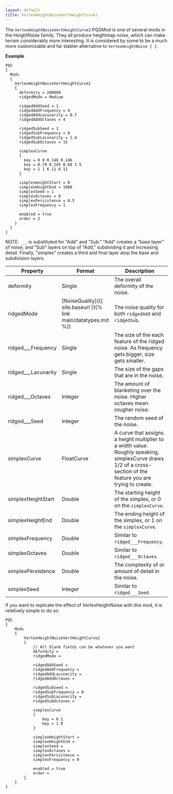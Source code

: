 ```yaml
---
layout: default
title: VertexHeightNoiseVertHeightCurve2
---
```


The `VertexHeightNoiseVertHeightCurve2` PQSMod is one of several mods in the HeightNoise family. They all produce heightmap noise, which can make terrain considerably more interesting.
It is considered by some to be a much more customizable and far stabler alternative to `VertexHeightNoise { }`.

**Example**
```
PQS
{
  Mods
  {
    VertexHeightNoiseVertHeightCurve2
    {
      deformity = 200000
      ridgedMode = Medium

      ridgedAddSeed = 1
      ridgedAddFrequency = 4
      ridgedAddLacunarity = 0.7
      ridgedAddOctaves = 4

      ridgedSubSeed = 1
      ridgedSubFrequency = 8
      ridgedSubLacunarity = 1.4
      ridgedSubOctaves = 15

      simplexCurve
      {
        key = 0 0 0.146 0.146
        key = 0.79 0.245 0.68 1.5
        key = 1 1 6.11 6.11
      }

      simplexHeightStart = 0
      simplexHeightEnd = 1000
      simplexSeed = 1
      simplexOctaves = 8
      simplexPersistence = 0.5
      simplexFrequency = 1
      
      enabled = true
      order = 2
    }
  }
}
```

NOTE: `___` is substituted for "Add" and "Sub." "Add" creates a "base layer" of noise, and "Sub" layers on top of "Add," subdividing it and increasing detail. Finally, "simplex" creates a third and final layer atop the base and subdivision layers.

|Property|Format|Description|
|--------|------|-----------|
|deformity|Single|The overall deformity of the noise.|
|ridgedMode|[NoiseQuality]({{ site.baseurl }}{% link main/datatypes.md %})|The noise quality for both `ridgedAdd` and `ridgedSub`.|
|ridged___Frequency|Single|The size of the each feature of the ridged noise. As frequency gets bigger, size gets smaller.|
|ridged___Lacunarity|Single|The size of the gaps that are in the noise.|
|ridged___Octaves|Integer|The amount of blanketing over the noise. Higher octaves mean rougher noise.|
|ridged___Seed|Integer|The random seed of the noise.|
|simplexCurve|FloatCurve|A curve that assigns a height multiplier to a width value. Roughly speaking, simplexCurve draws 1/2 of a cross-section of the feature you are trying to create.|
|simplexHeightStart|Double|The starting height of the simplex, or 0 on the `simplexCurve`.|
|simplexHeightEnd|Double|The ending height of the simplex, or 1 on the `simplexCurve`.|
|simplexFrequency|Double|Similar to `ridged___Frequency`.|
|simplexOctaves|Double|Similar to `ridged___Octaves`.|
|simplexPersistence|Double|The complexity of or amount of detail in the noise.|
|simplexSeed|Integer|Similar to `ridged___Seed`.|

If you want to replicate the effect of VertexHeightNoise with this mod, it is relatively simple to do so.

```
PQS
{
    Mods
    {
        VertexHeightNoiseVertHeightCurve2
        {
            // All blank fields can be whatever you want 
            deformity = 
            ridgedMode = 

            ridgedAddSeed = 
            ridgedAddFrequency = 
            ridgedAddLacunarity = 
            ridgedAddOctaves = 

            ridgedSubSeed = 
            ridgedSubFrequency = 0
            ridgedSubLacunarity = 
            ridgedSubOctaves = 

            simplexCurve
            {
                key = 0 1
                key = 1 0
            }

            simplexHeightStart = 
            simplexHeightEnd = 
            simplexSeed = 
            simplexOctaves = 
            simplexPersistence = 
            simplexFrequency = 0

            enabled = true
            order = 
        }
    }
}
```
